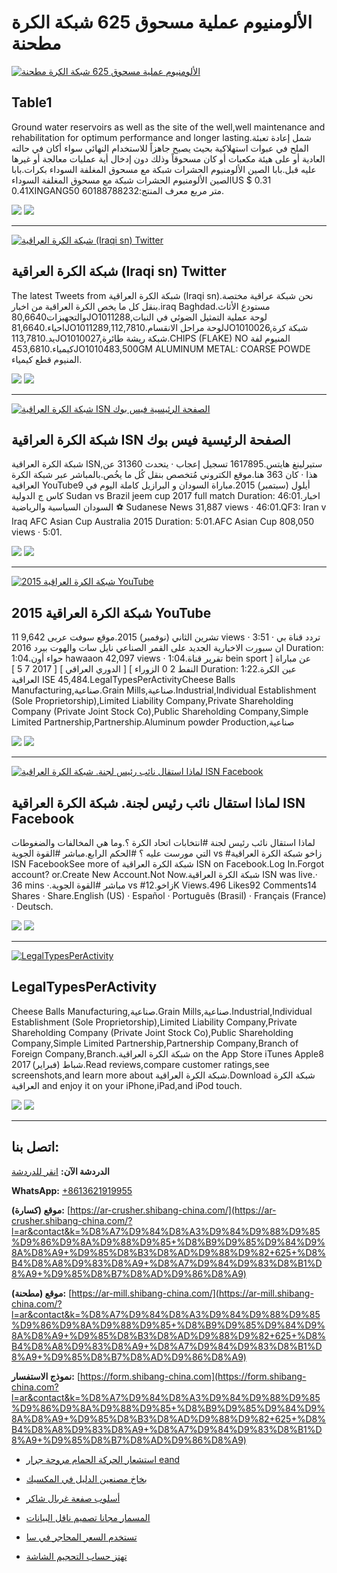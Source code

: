 # الألومنيوم عملية مسحوق 625 شبكة الكرة مطحنة

<a href="https://swt.shibang-china.com/?l=ar&img&k=%D8%A7%D9%84%D8%A3%D9%84%D9%88%D9%85%D9%86%D9%8A%D9%88%D9%85+%D8%B9%D9%85%D9%84%D9%8A%D8%A9+%D9%85%D8%B3%D8%AD%D9%88%D9%82+625+%D8%B4%D8%A8%D9%83%D8%A9+%D8%A7%D9%84%D9%83%D8%B1%D8%A9+%D9%85%D8%B7%D8%AD%D9%86%D8%A9" target="_blank">![الألومنيوم عملية مسحوق 625 شبكة الكرة مطحنة](http://static.shibang-china.com/all-800x300/1021.jpg)</a>

## Table1
Ground water reservoirs as well as the site of the well,well maintenance and rehabilitation for optimum performance and longer lasting.شمل إعادة تعبئة الملح في عبوات استهلاكية بحيث يصبح جاهزاً للاستخدام النهائي سواء أكان في حالته العادية أو على هيئة مكعبات أو كان مسحوقاً وذلك دون إدخال أية عمليات معالجة أو غيرها عليه قبل.بابا الصين الألومنيوم الحشرات شبكة مع مسحوق المغلفة السوداء بكرات.بابا الصين الألومنيوم الحشرات شبكة مع مسحوق المغلفة السوداءUS $ 0.31 0.41XINGANG50 متر مربع معرف المنتج:60188788232.


<a href="https://whatsapp.shibangsoft.com/WhatsApp.php" target="_blank" title="WhatsApp">![](http://static.shibang-china.com/icon/whatsapp.png)</a> <a href="https://swt.shibang-china.com/?l=ar&icon&k=%D8%A7%D9%84%D8%A3%D9%84%D9%88%D9%85%D9%86%D9%8A%D9%88%D9%85+%D8%B9%D9%85%D9%84%D9%8A%D8%A9+%D9%85%D8%B3%D8%AD%D9%88%D9%82+625+%D8%B4%D8%A8%D9%83%D8%A9+%D8%A7%D9%84%D9%83%D8%B1%D8%A9+%D9%85%D8%B7%D8%AD%D9%86%D8%A9" target="_blank">![](http://static.shibang-china.com/icon/chat-ar.png)</a>

---

<a href="https://swt.shibang-china.com/?l=ar&img&k=%D8%A7%D9%84%D8%A3%D9%84%D9%88%D9%85%D9%86%D9%8A%D9%88%D9%85+%D8%B9%D9%85%D9%84%D9%8A%D8%A9+%D9%85%D8%B3%D8%AD%D9%88%D9%82+625+%D8%B4%D8%A8%D9%83%D8%A9+%D8%A7%D9%84%D9%83%D8%B1%D8%A9+%D9%85%D8%B7%D8%AD%D9%86%D8%A9" target="_blank">![شبكة الكرة العراقية (Iraqi sn) Twitter](http://static.shibang-china.com/all-800x300/119.jpg)</a>

## شبكة الكرة العراقية (Iraqi sn) Twitter
The latest Tweets from شبكة الكرة العراقية (Iraqi sn).نحن شبكة عراقية مختصة بنقل كل ما يخص الكرة العراقية من اخبار.iraq Baghdad.مستودع الأثاث والتجهيزات80,6640JO1011288,لوحة عملية التمثيل الضوئي في النبات احياء.81,6640JO1011289,لوحة مراحل الانقسام.112,7810JO1010026,شبكة كرة يد.113,7810JO1010027,شبكة ريشة طائرة.CHIPS (FLAKE) NO المنيوم لفة كيمياء.453,6810JO1010483,500GM ALUMINUM METAL: COARSE POWDE المنيوم قطع كيمياء.


<a href="https://whatsapp.shibangsoft.com/WhatsApp.php" target="_blank" title="WhatsApp">![](http://static.shibang-china.com/icon/whatsapp.png)</a> <a href="https://swt.shibang-china.com/?l=ar&icon&k=%D8%A7%D9%84%D8%A3%D9%84%D9%88%D9%85%D9%86%D9%8A%D9%88%D9%85+%D8%B9%D9%85%D9%84%D9%8A%D8%A9+%D9%85%D8%B3%D8%AD%D9%88%D9%82+625+%D8%B4%D8%A8%D9%83%D8%A9+%D8%A7%D9%84%D9%83%D8%B1%D8%A9+%D9%85%D8%B7%D8%AD%D9%86%D8%A9" target="_blank">![](http://static.shibang-china.com/icon/chat-ar.png)</a>

---

<a href="https://swt.shibang-china.com/?l=ar&img&k=%D8%A7%D9%84%D8%A3%D9%84%D9%88%D9%85%D9%86%D9%8A%D9%88%D9%85+%D8%B9%D9%85%D9%84%D9%8A%D8%A9+%D9%85%D8%B3%D8%AD%D9%88%D9%82+625+%D8%B4%D8%A8%D9%83%D8%A9+%D8%A7%D9%84%D9%83%D8%B1%D8%A9+%D9%85%D8%B7%D8%AD%D9%86%D8%A9" target="_blank">![شبكة الكرة العراقية ISN الصفحة الرئيسية فيس بوك](http://static.shibang-china.com/all-800x300/1105.jpg)</a>

## شبكة الكرة العراقية ISN الصفحة الرئيسية فيس بوك
شبكة الكرة العراقية ISN,ستيرلينغ هايتس.1617895 تسجيل إعجاب · يتحدث 31360 عن هذا · كان 363 هنا.موقع الكتروني مُتخصص بنقل كُل ما يخُص.بالمباشر عبر شبكة الكرة العراقية YouTube9 أيلول (سبتمبر) 2015.مباراة السودان و البرازيل كاملة اليوم في كاس ج الدولية Sudan vs Brazil jeem cup 2017 full match Duration: 46:01.اخبار السودان السياسية والرياضية ⚽ Sudanese News 31,887 views &middot; 46:01.QF3: Iran v Iraq AFC Asian Cup Australia 2015 Duration: 5:01.AFC Asian Cup 808,050 views &middot; 5:01.


<a href="https://whatsapp.shibangsoft.com/WhatsApp.php" target="_blank" title="WhatsApp">![](http://static.shibang-china.com/icon/whatsapp.png)</a> <a href="https://swt.shibang-china.com/?l=ar&icon&k=%D8%A7%D9%84%D8%A3%D9%84%D9%88%D9%85%D9%86%D9%8A%D9%88%D9%85+%D8%B9%D9%85%D9%84%D9%8A%D8%A9+%D9%85%D8%B3%D8%AD%D9%88%D9%82+625+%D8%B4%D8%A8%D9%83%D8%A9+%D8%A7%D9%84%D9%83%D8%B1%D8%A9+%D9%85%D8%B7%D8%AD%D9%86%D8%A9" target="_blank">![](http://static.shibang-china.com/icon/chat-ar.png)</a>

---

<a href="https://swt.shibang-china.com/?l=ar&img&k=%D8%A7%D9%84%D8%A3%D9%84%D9%88%D9%85%D9%86%D9%8A%D9%88%D9%85+%D8%B9%D9%85%D9%84%D9%8A%D8%A9+%D9%85%D8%B3%D8%AD%D9%88%D9%82+625+%D8%B4%D8%A8%D9%83%D8%A9+%D8%A7%D9%84%D9%83%D8%B1%D8%A9+%D9%85%D8%B7%D8%AD%D9%86%D8%A9" target="_blank">![شبكة الكرة العراقية 2015 YouTube](http://static.shibang-china.com/all-800x300/375.jpg)</a>

## شبكة الكرة العراقية 2015 YouTube
11 تشرين الثاني (نوفمبر) 2015.موقع سوفت عربى 9,642 views &middot; 3:51 &middot; تردد قناة بي ان سبورت الاخبارية الجديد على القمر الصناعي نايل سات والهوت بيرد 2016 Duration: 1:04.حواء أون hawaaon 42,097 views &middot; 1:04.تقرير قناة bein sport عن مباراة [ النفط 2 0 الزوراء ] [ الدوري العراقي ] [ 2017 7 5 ] Duration: 1:22.عين الكرة العراقية ISE 45,484.LegalTypesPerActivityCheese Balls Manufacturing,صناعية.Grain Mills,صناعية.Industrial,Individual Establishment (Sole Proprietorship),Limited Liability Company,Private Shareholding Company (Private Joint Stock Co),Public Shareholding Company,Simple Limited Partnership,Partnership.Aluminum powder Production,صناعية


<a href="https://whatsapp.shibangsoft.com/WhatsApp.php" target="_blank" title="WhatsApp">![](http://static.shibang-china.com/icon/whatsapp.png)</a> <a href="https://swt.shibang-china.com/?l=ar&icon&k=%D8%A7%D9%84%D8%A3%D9%84%D9%88%D9%85%D9%86%D9%8A%D9%88%D9%85+%D8%B9%D9%85%D9%84%D9%8A%D8%A9+%D9%85%D8%B3%D8%AD%D9%88%D9%82+625+%D8%B4%D8%A8%D9%83%D8%A9+%D8%A7%D9%84%D9%83%D8%B1%D8%A9+%D9%85%D8%B7%D8%AD%D9%86%D8%A9" target="_blank">![](http://static.shibang-china.com/icon/chat-ar.png)</a>

---

<a href="https://swt.shibang-china.com/?l=ar&img&k=%D8%A7%D9%84%D8%A3%D9%84%D9%88%D9%85%D9%86%D9%8A%D9%88%D9%85+%D8%B9%D9%85%D9%84%D9%8A%D8%A9+%D9%85%D8%B3%D8%AD%D9%88%D9%82+625+%D8%B4%D8%A8%D9%83%D8%A9+%D8%A7%D9%84%D9%83%D8%B1%D8%A9+%D9%85%D8%B7%D8%AD%D9%86%D8%A9" target="_blank">![لماذا استقال نائب رئيس لجنة. شبكة الكرة العراقية ISN Facebook](http://static.shibang-china.com/all-800x300/139.jpg)</a>

## لماذا استقال نائب رئيس لجنة. شبكة الكرة العراقية ISN Facebook
لماذا استقال نائب رئيس لجنة #انتخابات اتحاد الكرة ؟.وما هي المخالفات والضغوطات التي مورست عليه ؟ #الحكم الرابع.مباشر #القوة الجوية vs #زاخو شبكة الكرة العراقية ISN FacebookSee more of شبكة الكرة العراقية ISN on Facebook.Log In.Forgot account? or.Create New Account.Not Now.شبكة الكرة العراقية ISN was live.· 36 mins ·.مباشر #القوة الجوية vs #زاخو.12K Views.496 Likes92 Comments14 Shares &middot; Share.English (US) · Español · Português (Brasil) · Français (France) · Deutsch.


<a href="https://whatsapp.shibangsoft.com/WhatsApp.php" target="_blank" title="WhatsApp">![](http://static.shibang-china.com/icon/whatsapp.png)</a> <a href="https://swt.shibang-china.com/?l=ar&icon&k=%D8%A7%D9%84%D8%A3%D9%84%D9%88%D9%85%D9%86%D9%8A%D9%88%D9%85+%D8%B9%D9%85%D9%84%D9%8A%D8%A9+%D9%85%D8%B3%D8%AD%D9%88%D9%82+625+%D8%B4%D8%A8%D9%83%D8%A9+%D8%A7%D9%84%D9%83%D8%B1%D8%A9+%D9%85%D8%B7%D8%AD%D9%86%D8%A9" target="_blank">![](http://static.shibang-china.com/icon/chat-ar.png)</a>

---

<a href="https://swt.shibang-china.com/?l=ar&img&k=%D8%A7%D9%84%D8%A3%D9%84%D9%88%D9%85%D9%86%D9%8A%D9%88%D9%85+%D8%B9%D9%85%D9%84%D9%8A%D8%A9+%D9%85%D8%B3%D8%AD%D9%88%D9%82+625+%D8%B4%D8%A8%D9%83%D8%A9+%D8%A7%D9%84%D9%83%D8%B1%D8%A9+%D9%85%D8%B7%D8%AD%D9%86%D8%A9" target="_blank">![LegalTypesPerActivity](http://static.shibang-china.com/all-800x300/546.jpg)</a>

## LegalTypesPerActivity
Cheese Balls Manufacturing,صناعية.Grain Mills,صناعية.Industrial,Individual Establishment (Sole Proprietorship),Limited Liability Company,Private Shareholding Company (Private Joint Stock Co),Public Shareholding Company,Simple Limited Partnership,Partnership Company,Branch of Foreign Company,Branch.شبكة الكرة العراقية on the App Store iTunes Apple8 شباط (فبراير) 2017.Read reviews,compare customer ratings,see screenshots,and learn more about شبكة الكرة العراقية.Download شبكة الكرة العراقية and enjoy it on your iPhone,iPad,and iPod touch.


<a href="https://whatsapp.shibangsoft.com/WhatsApp.php" target="_blank" title="WhatsApp">![](http://static.shibang-china.com/icon/whatsapp.png)</a> <a href="https://swt.shibang-china.com/?l=ar&icon&k=%D8%A7%D9%84%D8%A3%D9%84%D9%88%D9%85%D9%86%D9%8A%D9%88%D9%85+%D8%B9%D9%85%D9%84%D9%8A%D8%A9+%D9%85%D8%B3%D8%AD%D9%88%D9%82+625+%D8%B4%D8%A8%D9%83%D8%A9+%D8%A7%D9%84%D9%83%D8%B1%D8%A9+%D9%85%D8%B7%D8%AD%D9%86%D8%A9" target="_blank">![](http://static.shibang-china.com/icon/chat-ar.png)</a>

---
## اتصل بنا:

**الدردشة الآن:** [انقر للدردشة](https://swt.shibang-china.com?l=ar&contact&k=%D8%A7%D9%84%D8%A3%D9%84%D9%88%D9%85%D9%86%D9%8A%D9%88%D9%85+%D8%B9%D9%85%D9%84%D9%8A%D8%A9+%D9%85%D8%B3%D8%AD%D9%88%D9%82+625+%D8%B4%D8%A8%D9%83%D8%A9+%D8%A7%D9%84%D9%83%D8%B1%D8%A9+%D9%85%D8%B7%D8%AD%D9%86%D8%A9)

**WhatsApp:**  [+8613621919955](https://whatsapp.shibangsoft.com/WhatsApp.php)

**موقع (كسارة):** [https://ar-crusher.shibang-china.com/](https://ar-crusher.shibang-china.com/?l=ar&contact&k=%D8%A7%D9%84%D8%A3%D9%84%D9%88%D9%85%D9%86%D9%8A%D9%88%D9%85+%D8%B9%D9%85%D9%84%D9%8A%D8%A9+%D9%85%D8%B3%D8%AD%D9%88%D9%82+625+%D8%B4%D8%A8%D9%83%D8%A9+%D8%A7%D9%84%D9%83%D8%B1%D8%A9+%D9%85%D8%B7%D8%AD%D9%86%D8%A9)

**موقع (مطحنة):** [https://ar-mill.shibang-china.com/](https://ar-mill.shibang-china.com/?l=ar&contact&k=%D8%A7%D9%84%D8%A3%D9%84%D9%88%D9%85%D9%86%D9%8A%D9%88%D9%85+%D8%B9%D9%85%D9%84%D9%8A%D8%A9+%D9%85%D8%B3%D8%AD%D9%88%D9%82+625+%D8%B4%D8%A8%D9%83%D8%A9+%D8%A7%D9%84%D9%83%D8%B1%D8%A9+%D9%85%D8%B7%D8%AD%D9%86%D8%A9)

**نموذج الاستفسار:** [https://form.shibang-china.com](https://form.shibang-china.com?l=ar&contact&k=%D8%A7%D9%84%D8%A3%D9%84%D9%88%D9%85%D9%86%D9%8A%D9%88%D9%85+%D8%B9%D9%85%D9%84%D9%8A%D8%A9+%D9%85%D8%B3%D8%AD%D9%88%D9%82+625+%D8%B4%D8%A8%D9%83%D8%A9+%D8%A7%D9%84%D9%83%D8%B1%D8%A9+%D9%85%D8%B7%D8%AD%D9%86%D8%A9)

* [استشعار الحركة الحمام مروحة جرار eand](../24/%D8%A7%D8%B3%D8%AA%D8%B4%D8%B9%D8%A7%D8%B1%20%D8%A7%D9%84%D8%AD%D8%B1%D9%83%D8%A9%20%D8%A7%D9%84%D8%AD%D9%85%D8%A7%D9%85%20%D9%85%D8%B1%D9%88%D8%AD%D8%A9%20%D8%AC%D8%B1%D8%A7%D8%B1%20eand.md)

* [بخاخ مصنعين الدليل في المكسيك](../21/%D8%A8%D8%AE%D8%A7%D8%AE%20%D9%85%D8%B5%D9%86%D8%B9%D9%8A%D9%86%20%D8%A7%D9%84%D8%AF%D9%84%D9%8A%D9%84%20%D9%81%D9%8A%20%D8%A7%D9%84%D9%85%D9%83%D8%B3%D9%8A%D9%83.md)

* [أسلوب صفعة غربال شاكر](../24/%D8%A3%D8%B3%D9%84%D9%88%D8%A8%20%D8%B5%D9%81%D8%B9%D8%A9%20%D8%BA%D8%B1%D8%A8%D8%A7%D9%84%20%D8%B4%D8%A7%D9%83%D8%B1.md)

* [المسمار مجانا تصميم ناقل البيانات](../23/%D8%A7%D9%84%D9%85%D8%B3%D9%85%D8%A7%D8%B1%20%D9%85%D8%AC%D8%A7%D9%86%D8%A7%20%D8%AA%D8%B5%D9%85%D9%8A%D9%85%20%D9%86%D8%A7%D9%82%D9%84%20%D8%A7%D9%84%D8%A8%D9%8A%D8%A7%D9%86%D8%A7%D8%AA.md)

* [تستخدم السعر المحاجر في سا](../25/%D8%AA%D8%B3%D8%AA%D8%AE%D8%AF%D9%85%20%D8%A7%D9%84%D8%B3%D8%B9%D8%B1%20%D8%A7%D9%84%D9%85%D8%AD%D8%A7%D8%AC%D8%B1%20%D9%81%D9%8A%20%D8%B3%D8%A7.md)

* [تهتز حساب التحجيم الشاشة](../24/%D8%AA%D9%87%D8%AA%D8%B2%20%D8%AD%D8%B3%D8%A7%D8%A8%20%D8%A7%D9%84%D8%AA%D8%AD%D8%AC%D9%8A%D9%85%20%D8%A7%D9%84%D8%B4%D8%A7%D8%B4%D8%A9.md)